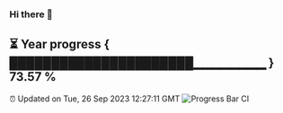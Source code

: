 ### Hi there 👋
⏳ Year progress { ██████████████████████▁▁▁▁▁▁▁▁ } 73.57 %
---
⏰ Updated on Tue, 26 Sep 2023 12:27:11 GMT
![Progress Bar CI](https://github.com/liununu/liununu/workflows/Progress%20Bar%20CI/badge.svg)
